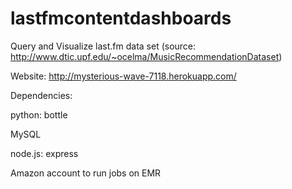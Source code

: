 lastfmcontentdashboards
=======================

Query and Visualize last.fm data set (source: http://www.dtic.upf.edu/~ocelma/MusicRecommendationDataset)

Website: http://mysterious-wave-7118.herokuapp.com/

Dependencies:

python: bottle

MySQL

node.js: express

Amazon account to run jobs on EMR
